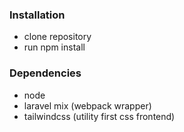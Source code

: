 ### Installation ###
- clone repository
- run npm install

### Dependencies ###
- node
- laravel mix (webpack wrapper)
- tailwindcss (utility first css frontend)

